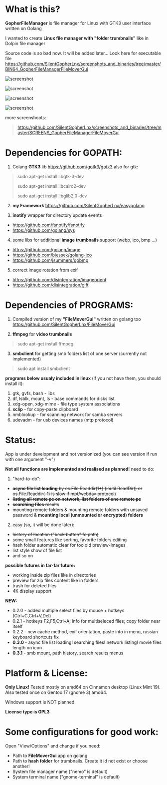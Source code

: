 # What is this?
**GopherFileManager** is file manager for Linux with GTK3 user interface written on Golang

I wanted to create **Linux file manager with "folder trumbnails"** like in Dolpin file manager

Source code is so bad now. It will be added later... Look here for executable file https://github.com/SilentGopherLnx/screenshots_and_binaries/tree/master/BIN64_GopherFileManagerFileMoverGui

![screenshot](https://github.com/SilentGopherLnx/screenshots_and_binaries/blob/master/SCREENS_GopherFileManagerFileMoverGui/manager_00.png)

![screenshot](https://github.com/SilentGopherLnx/screenshots_and_binaries/blob/master/SCREENS_GopherFileManagerFileMoverGui/manager_01.png)

![screenshot](https://github.com/SilentGopherLnx/screenshots_and_binaries/blob/master/SCREENS_GopherFileManagerFileMoverGui/manager_02.png)

![screenshot](https://github.com/SilentGopherLnx/screenshots_and_binaries/blob/master/SCREENS_GopherFileManagerFileMoverGui/manager_03.png)

more screenshoots:
> https://github.com/SilentGopherLnx/screenshots_and_binaries/tree/master/SCREENS_GopherFileManagerFileMoverGui

# Dependencies for GOPATH:
1) Golang **GTK3** lib
https://github.com/gotk3/gotk3
also for gtk:
> sudo apt-get install libgtk-3-dev
>
> sudo apt-get install libcairo2-dev
>
> sudo apt-get install libglib2.0-dev
2) **my Framework**
https://github.com/SilentGopherLnx/easygolang

3) **inotify** wrapper for directory update events
- https://github.com/fsnotify/fsnotify
- https://github.com/golang/sys

4) some libs for additional **image trumbnails** support (webp, ico, bmp ...)
- https://github.com/golang/image
- https://github.com/biessek/golang-ico
- https://github.com/jsummers/gobmp

5) correct image rotation from exif
- https://github.com/disintegration/imageorient
- https://github.com/disintegration/gift

# Dependencies of PROGRAMS:
1) Compiled version of my **"FileMoverGui"** written on golang too
https://github.com/SilentGopherLnx/FileMoverGui

2) **ffmpeg** for **video trumbnails**
> sudo apt-get install ffmpeg

3) **smbclient** for getting smb folders list of one server (currently not implemented)
> sudo apt install smbclient

**programs below usualy included in linux** (if you not have them, you should install it):
1) gtk, gvfs, bash - libs
2) df, lsblk, mount, ls - base commands for disks list
3) xdg-open, xdg-mime - file type system associations
4) **xclip** - for copy-paste clipboard
5) nmblookup - for scanning network for samba servers
6) udevadm - for usb devices names (mtp protocol)

# Status:
App is under development and not versionized (you can see version if run with one argument "-v")

**Not all functions are implemented and realised as planned!** need to do:
1) "hard-to-do":
- ~~**async file list loading** by os.File.Readdir(1+) (ioutil.ReadDir() or os.File.Readdir(-1) is slow if mpt/webdav protocol)~~
- ~~**listing all remote pc on network, list folders of one remote pc**~~
- ~~**searching files** results~~
- ~~mounting remote folders~~ & mounting remote folders with unsaved password & **mounting local (unmounted or encrypted) folders**
2) easy (so, it will be done later):
- ~~history of location ("back button" fo path)~~
- some small features like ~~sorting~~, favorite folders editing
- hash folder automatic clear for too old preview-images
- list style show of file list
- and so on

**possible futures in far-far future:**
- working inside zip files like in directories
- preview for zip files content like in folders
- trash for deleted files
- 4K display support

**NEW:**
- 0.2.0 - added multiple select files by mouse + hotkeys (Ctrl+C,Ctrl+V,Del)
- 0.2.1 - hotkeys F2,F5,Ctrl+A; info for multiseleced files; copy folder near itself
- 0.2.2 - new cache method, exif orientation, paste into in menu, russian keyboard shortcuts fix
- **0.3.0** - async file list loading! searching files! network listing! movie files length on icon
- **0.3.1** - smb mount, path history, search results menus

# Platform & License:
**Only Linux!** Tested mostly on amd64 on Cinnamon desktop (Linux Mint 19).
Also tested once on Gentoo 17 (gnome 3) amd64.

Windows support is NOT planned

**License type is GPL3**

# Some configurations for good work:
Open "View/Options" and change if you need:
 - Path to **FileMoverGui** app on golang
 - Path to **hash folder** for trumbnails. Create it id not exist or choose another! 
 - System file manager name ("nemo" is default)
 - System terminal name ("gnome-terminal" is default)

